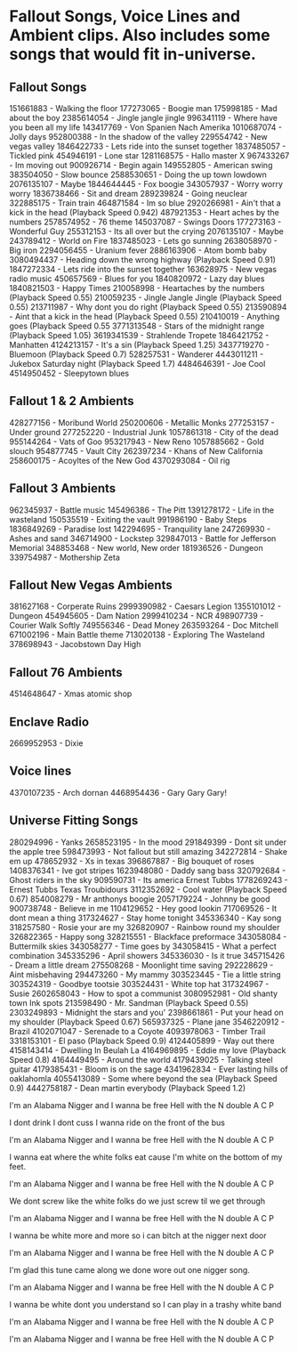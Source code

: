 # Fallout Songs, Voice Lines and Ambient clips. Also includes some songs that would fit in-universe.

## Fallout Songs
151661883       - Walking the floor
177273065       - Boogie man
175998185       - Mad about the boy
2385614054      - Jingle jangle jingle
996341119       - Where have you been all my life
143417769       - Von Spanien Nach Amerika
1010687074      - Jolly days
952800388       - In the shadow of the valley
229554742       - New vegas valley
1846422733      - Lets ride into the sunset together
1837485057      - Tickled pink
454946191       - Lone star
1281168575      - Hallo master X
967433267       - Im moving out
900926714       - Begin again
149552805       - American swing
383504050       - Slow bounce
2588530651      - Doing the up town lowdown
2076135107      - Maybe
1844644445      - Fox boogie
343057937       - Worry worry worry
1836738466      - Sit and dream
289239824       - Going neuclear
322885175       - Train train
464871584       - Im so blue
2920266981      - Ain't that a kick in the head (Playback Speed 0.942)
487921353       - Heart aches by the numbers
2578574952      - 76 theme
145037087       - Swings Doors
177273163       - Wonderful Guy
255312153       - Its all over but the crying
2076135107      - Maybe
243789412       - World on Fire
1837485023      - Lets go sunning
2638058970      - Big iron
2294056455      - Uranium fever
2886163906      - Atom bomb baby
3080494437      - Heading down the wrong highway (Playback Speed 0.91)
1847272334      - Lets ride into the sunset together
163628975       - New vegas radio music
450657569       - Blues for you
1840820972      - Lazy day blues
1840821503      - Happy Times
210058998       - Heartaches by the numbers (Playback Speed 0.55)
210059235       - Jingle Jangle Jingle (Playback Speed 0.55)
213711987       - Why dont you do right (Playback Speed 0.55)
213590894       - Aint that a kick in the head (Playback Speed 0.55)
210410019       - Anything goes (Playback Speed 0.55
3771313548      - Stars of the midnight range (Playback Speed 1.05)
3619341539      - Strahlende Tropete
1846421752      - Manhatten
4124213157      - It's a sin (Playback Speed 1.25)
3437719270      - Bluemoon (Playback Speed 0.7)
528257531       - Wanderer
4443011211      - Jukebox Saturday night (Playback Speed 1.7)
4484646391      - Joe Cool
4514950452      - Sleepytown blues

## Fallout 1 & 2 Ambients
428277156       - Moribund World
250200606       - Metallic Monks
277253157       - Under ground
277252220       - Industrial Junk
1057861318      - City of the dead
955144264       - Vats of Goo
953217943       - New Reno
1057885662      - Gold slouch
954877745       - Vault City
262397234       - Khans of New California
258600175       - Acoyltes of the New God
4370293084      - Oil rig

## Fallout 3 Ambients
962345937       - Battle music
145496386       - The Pitt
1391278172      - Life in the wasteland
150535519       - Exiting the vault
991986190       - Baby Steps
1836849269      - Paradise lost
142294695       - Tranquility lane
247269930       - Ashes and sand
346714900       - Lockstep
329847013       - Battle for Jefferson Memorial
348853468       - New world, New order
181936526       - Dungeon
339754987       - Mothership Zeta

## Fallout New Vegas Ambients
381627168       - Corperate Ruins
2999390982      - Caesars Legion
1355101012      - Dungeon
454945605       - Dam Nation
2999410234      - NCR
498907739       - Courier Walk Softly
749556346       - Dead Money
263593264       - Doc Mitchell
671002196       - Main Battle theme
713020138       - Exploring The Wasteland
378698943       - Jacobstown Day High

## Fallout 76 Ambients
4514648647      - Xmas atomic shop

## Enclave Radio
2669952953      - Dixie

## Voice lines
4370107235      - Arch dornan
4468954436      - Gary Gary Gary!

## Universe Fitting Songs
280294996       - Yanks
2658523195      - In the mood
291849399       - Dont sit under the apple tree
598473993       - Not fallout but still amazing
342272814       - Shake em up
478652932       - Xs in texas
396867887       - Big bouquet of roses
1408376341      - Ive got stripes
1623948080      - Daddy sang bass
320792684       - Ghost riders in the sky
909590731       - Its america Ernest Tubbs
1778269243      - Ernest Tubbs Texas Troubidours
3112352692      - Cool water (Playback Speed 0.67)
854008279       - Mr anthonys boogie
2057179224      - Johnny be good
900738748       - Believe in me
1104129652      - Hey good lookin
717069526       - It dont mean a thing
317324627       - Stay home tonight
345336340       - Kay song
318257580       - Rosie your are my
326820907       - Rainbow round my shoulder
326822365       - Happy song
328215551       - Blackface preformace 
343058084       - Buttermilk skies
343058277       - Time goes by
343058415       - What a perfect combination
345335296       - April showers
345336030       - Is it true
345715426       - Dream a little dream
275508268       - Moonlight time saving 
292228629       - Aint misbehaving
294473260       - My mammy
303523445       - Tie a little string
303524319       - Goodbye tootsie 
303524431       - White top hat
317324967       - Susie 
2602658043      - How to spot a communist 
3080952981      - Old shanty town Ink spots
213598490       - Mr. Sandman (Playback Speed 0.55)
2303249893      - Midnight the stars and you'
2398661861      - Put your head on my shoulder (Playback Speed 0.67)
565937325       - Plane jane
3546220912      - Brazil
4102071047      - Serenade to a Coyote
4093978063      - Timber Trail
3318153101      - El paso (Playback Speed 0.9)
4124405899      - Way out there
4158143414      - Dwelling In Beulah La
4164969895      - Eddie my love (Playback Speed 0.8)
4164449495      - Around the world
4179439025      - Talking steel guitar 
4179385431      - Bloom is on the sage
4341962834      - Ever lasting hills of oaklahomla
4055413089      - Some where beyond the sea (Playback Speed 0.9)
4442758187      - Dean martin everybody (Playback Speed 1.2)


I'm an Alabama Nigger and I wanna be free
Hell with the N double A C P

I dont drink
I dont cuss
I wanna ride on the front of the bus

I'm an Alabama Nigger and I wanna be free
Hell with the N double A C P

I wanna eat where the white folks eat
cause I'm white on the bottom of my feet.

I'm an Alabama Nigger and I wanna be free
Hell with the N double A C P

We dont screw like the white folks do
we just screw til we get through

I'm an Alabama Nigger and I wanna be free
Hell with the N double A C P

I wanna be white more and more
so i can bitch at the nigger next door

I'm an Alabama Nigger and I wanna be free
Hell with the N double A C P

I'm glad this tune came along
we done wore out one nigger song.

I'm an Alabama Nigger and I wanna be free
Hell with the N double A C P

I wanna be white dont you understand
so I can play in a trashy white band

I'm an Alabama Nigger and I wanna be free
Hell with the N double A C P

I'm an Alabama Nigger and I wanna be free
Hell with the N double A C P
